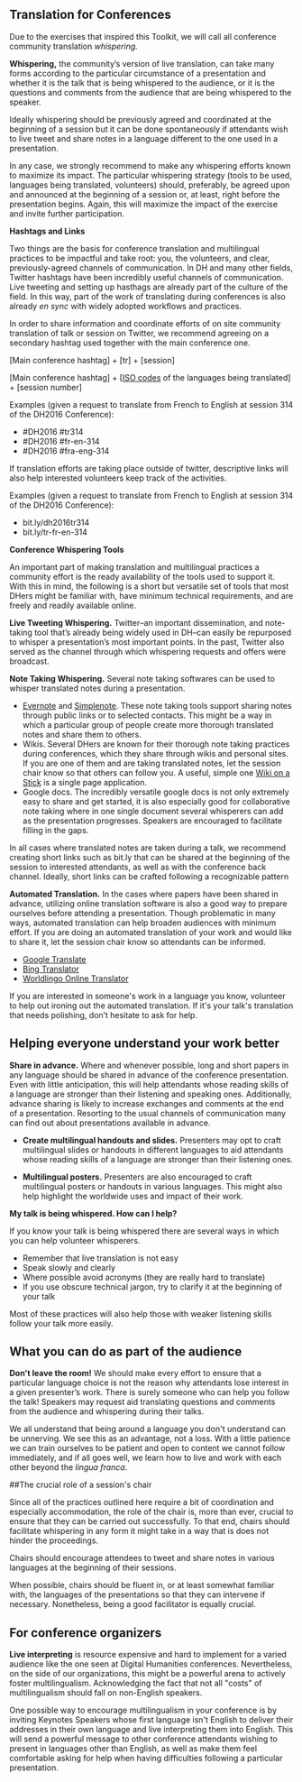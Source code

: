 ## Translation for Conferences


Due to the exercises that inspired this Toolkit, we will call all conference community translation *whispering.*

**Whispering,** the community’s version of live translation, can take many forms according to the particular circumstance of a presentation and whether it is the talk that is being whispered to the audience, or it is the questions and comments from the audience that are being whispered to the speaker.

Ideally whispering should be previously agreed and coordinated at the beginning of a session but it can be done spontaneously if attendants wish to live tweet and share notes in a language different to the one used in a presentation.

In any case, we strongly recommend to make any whispering efforts known to maximize its impact. The particular whispering strategy (tools to be used, languages being translated, volunteers) should, preferably, be agreed upon and announced at the beginning of a session or, at least, right before the presentation begins. Again, this will maximize the impact of the exercise and invite further participation.


**Hashtags and Links**


Two things are the basis for conference translation and multilingual practices to be impactful and take root: you, the volunteers, and clear, previously-agreed channels of communication. In DH and many other fields, Twitter hashtags have been incredibly useful channels of communication. Live tweeting and setting up hasthags are already part of the culture of the field. In this way, part of the work of translating during conferences is also already *en sync* with widely adopted workflows and practices.

In order to share information and coordinate efforts of on site community translation of talk or session on Twitter, we recommend agreeing on a secondary hashtag used together with the main conference one.

[Main conference hashtag] + [tr] + [session]

[Main conference hashtag] + [[ISO codes](http://www.loc.gov/standards/iso639-2/php/English_list.php) of the languages being translated] + [session number]

Examples (given a request to translate from French to English at session 314 of the DH2016 Conference):

- \#DH2016 #tr314
- \#DH2016 #fr-en-314
- \#DH2016 #fra-eng-314

If translation efforts are taking place outside of twitter, descriptive links will also help interested volunteers keep track of the activities.

Examples (given a request to translate from French to English at session 314 of the DH2016 Conference):

- bit.ly/dh2016tr314
- bit.ly/tr-fr-en-314


**Conference Whispering Tools**

An important part of making translation and multilingual practices a community effort is the ready availability of the tools used to support it. With this in mind, the following is a short but versatile set of tools that most DHers might be familiar with, have minimum technical requirements, and are freely and readily available online.


**Live Tweeting Whispering.** Twitter–an important dissemination, and note-taking tool that’s already being widely used in DH–can easily be repurposed to whisper a presentation’s most important points. In the past, Twitter also served as the channel through which whispering requests and offers were broadcast.


**Note Taking Whispering.** Several note taking softwares can be used to whisper translated notes during a presentation.

- [Evernote](https://evernote.com/) and [Simplenote](http://simplenote.com/). These note taking tools support sharing notes through public links or to selected contacts. This might be a way in which a particular group of people create more thorough translated notes and share them to others.
- Wikis. Several DHers are known for their thorough note taking practices during conferences, which they share through wikis and personal sites. If you are one of them and are taking translated notes, let the session chair know so that others can follow you. A useful, simple one [Wiki on a Stick](http://stickwiki.sourceforge.net/) is a single page application.
- Google docs. The incredibly versatile google docs is not only extremely easy to share and get started, it is also especially good for collaborative note taking where in one single document several whisperers can add as the presentation progresses. Speakers are encouraged to facilitate filling in the gaps. 

In all cases where translated notes are taken during a talk, we recommend creating short links such as bit.ly that can be shared at the beginning of the session to interested attendants, as well as with the conference back channel.
Ideally, short links can be crafted following a recognizable pattern  


**Automated Translation.** In the cases where papers have been shared in advance, utilizing online translation software is also a good way to prepare ourselves before attending a presentation. Though problematic in many ways, automated translation can help broaden audiences with minimum effort. If you are doing an automated translation of your work and would like to share it, let the session chair know so attendants can be informed.

- [Google Translate](https://translate.google.com/)
- [Bing Translator](https://www.bing.com/translator/)
- [Worldlingo Online Translator](http://www.worldlingo.com/en_us/products_services/worldlingo_translator.html)

If you are interested in someone's work in a language you know, volunteer to help out ironing out the automated translation. If it's your talk's translation that needs polishing, don’t hesitate to ask for help.


## Helping everyone understand your work better


**Share in advance.** Where and whenever possible, long and short papers in any language should be shared in advance of the conference presentation. Even with little anticipation, this will help attendants whose reading skills of a language are stronger than their listening and speaking ones. Additionally, advance sharing is likely to increase exchanges and comments at the end of a presentation. Resorting to the usual channels of communication many can find out about presentations available in advance.


- **Create multilingual handouts and slides.** Presenters may opt to craft multilingual slides or handouts in different languages to aid attendants whose reading skills of a language are stronger than their listening ones.


- **Multilingual posters.** Presenters are also encouraged to craft multilingual posters or handouts in various languages. This might also help highlight the worldwide uses and impact of their work.


**My talk is being whispered. How can I help?**

If you know your talk is being whispered there are several ways in which you can help volunteer whisperers.

- Remember that live translation is not easy
- Speak slowly and clearly
- Where possible avoid acronyms (they are really hard to translate)
- If you use obscure technical jargon, try to clarify it at the beginning of your talk

Most of these practices will also help those with weaker listening skills follow your talk more easily.


## What you can do as part of the audience

**Don't leave the room!** We should make every effort to ensure that a particular language choice is not the reason why attendants lose interest in a given presenter’s work. There is surely someone who can help you follow the talk! Speakers may request aid translating questions and comments from the audience and whispering during their talks.

We all understand that being around a language you don't understand can be unnerving. We see this as an advantage, not a loss. With a little patience we can train ourselves to be patient and open to content we cannot follow immediately, and if all goes well, we learn how to live and work with each other beyond the *lingua franca*.


##The crucial role of a session's chair

Since all of the practices outlined here require a bit of coordination and especially accommodation, the role of the chair is, more than ever, crucial to ensure that they can be carried out successfully. To that end, chairs should facilitate whispering in any form it might take in a way that is does not hinder the proceedings. 

Chairs should encourage attendees to tweet and share notes in various languages at the beginning of their sessions.

When possible, chairs should be fluent in, or at least somewhat familiar with, the languages of the presentations so that they can intervene if necessary. Nonetheless, being a good facilitator is equally crucial.


## For conference organizers

**Live interpreting** is resource expensive and hard to implement for a varied audience like the one seen at Digital Humanities conferences. Nevertheless, on the side of our organizations, this might be a powerful arena to actively foster multilingualism. Acknowledging the fact that not all "costs" of multilingualism should fall on non-English speakers.

One possible way to encourage multilingualism in your conference is by inviting Keynotes Speakers whose first language isn't English to deliver their addresses in their own language and live interpreting them into English. This will send a powerful message to other conference attendants wishing to present in languages other than English, as well as make them feel comfortable asking for help when having difficulties following a particular presentation.
